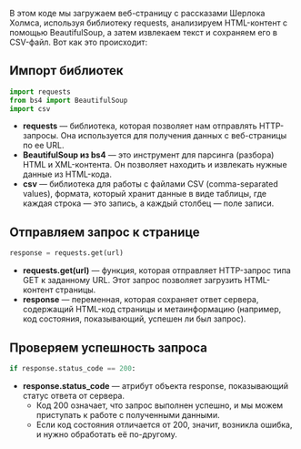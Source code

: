 В этом коде мы загружаем веб-страницу с рассказами Шерлока Холмса, используя библиотеку requests, анализируем HTML-контент с помощью BeautifulSoup, а затем извлекаем текст и сохраняем его в CSV-файл. Вот как это происходит:
## Импорт библиотек

```python
import requests
from bs4 import BeautifulSoup
import csv
```

- **requests** — библиотека, которая позволяет нам отправлять HTTP-запросы. Она используется для получения данных с веб-страницы по ее URL.
- **BeautifulSoup из bs4** — это инструмент для парсинга (разбора) HTML и XML-контента. Он позволяет находить и извлекать нужные данные из HTML-кода.
- **csv** — библиотека для работы с файлами CSV (comma-separated values), формата, который хранит данные в виде таблицы, где каждая строка — это запись, а каждый столбец — поле записи.

## Отправляем запрос к странице

```python
response = requests.get(url)
```


- **requests.get(url)** — функция, которая отправляет HTTP-запрос типа GET к заданному URL. Этот запрос позволяет загрузить HTML-контент страницы.
- **response** — переменная, которая сохраняет ответ сервера, содержащий HTML-код страницы и метаинформацию (например, код состояния, показывающий, успешен ли был запрос).

## Проверяем успешность запроса

```python
if response.status_code == 200:
```
- **response.status_code** — атрибут объекта response, показывающий статус ответа от сервера.
    - Код 200 означает, что запрос выполнен успешно, и мы можем приступать к работе с полученными данными.
    - Если код состояния отличается от 200, значит, возникла ошибка, и нужно обработать её по-другому.
